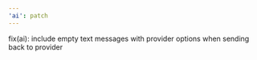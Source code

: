 ```yaml
---
'ai': patch
---
```


fix(ai): include empty text messages with provider options when sending back to provider
